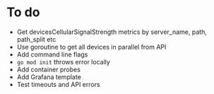 # To do

- Get devicesCellularSignalStrength metrics by server_name, path, path_split etc
- Use goroutine to get all devices in parallel from API
- Add command line flags
- `go mod init` throws error locally
- Add container probes
- Add Grafana template
- Test timeouts and API errors
